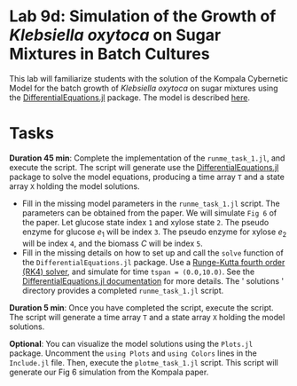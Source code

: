 # Lab 9d: Simulation of the Growth of _Klebsiella oxytoca_ on Sugar Mixtures in Batch Cultures
This lab will familiarize students with the solution of the Kompala Cybernetic Model for the batch growth of _Klebsiella oxytoca_ on sugar mixtures using the [DifferentialEquations.jl](https://diffeq.sciml.ai/stable/) package. The model is described [here](paper/Kompala-BiotechBioengineering-1986.pdf).

# Tasks
__Duration 45 min__: Complete the implementation of the `runme_task_1.jl`, and execute the script. The script will generate use the [DifferentialEquations.jl](https://diffeq.sciml.ai/stable/) package to solve the model equations, producing a time array `T` and a state array `X` holding the model solutions. 
* Fill in the missing model parameters in the `runme_task_1.jl` script. The parameters can be obtained from the paper. We will simulate `Fig 6` of the paper. Let glucose state index `1` and xylose state `2`. The pseudo enzyme for glucose $e_{1}$ will be index `3`. The pseudo enzyme for xylose $e_{2}$ will be index `4`, and the biomass $C$ will be index `5`.
* Fill in the missing details on how to set up and call the `solve` function of the `DifferentialEquations.jl` package. Use a [Runge-Kutta fourth order (RK4) solver](https://en.wikipedia.org/wiki/Runge–Kutta_methods), and simulate for time `tspan = (0.0,10.0)`. See the [DifferentialEquations.jl documentation](https://diffeq.sciml.ai/stable/) for more details. The ' solutions ' directory provides a completed `runme_task_1.jl` script.

__Duration 5 min__: Once you have completed the script, execute the script. The script will generate a time array `T` and a state array `X` holding the model solutions. 

__Optional__: You can visualize the model solutions using the `Plots.jl` package. Uncomment the `using Plots` and `using Colors` lines in the `Include.jl` file. Then, execute the `plotme_task_1.jl` script. This script will generate our Fig 6 simulation from the Kompala paper.
